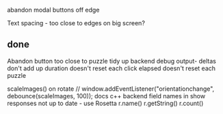 
abandon modal buttons off edge

Text spacing - too close to edges on big screen?




## done


Abandon button too close to puzzle
tidy up backend debug output-
deltas don't add up
    duration doesn't reset each click
    elapsed doesn't reset each puzzle

scaleImages() on rotate // window.addEventListener("orientationchange", debounce(scaleImages, 100));
docs
c++ backend field names in show responses not up to date - use Rosetta r.name() r.getString() r.count()
